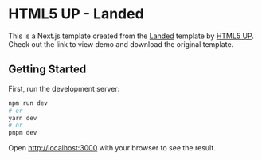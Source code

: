# HTML5 UP - Landed

This is a Next.js template created from the [Landed](https://html5up.net/landed) template by [HTML5 UP](https://html5up.net/). Check out the link to view demo and download the original template.

## Getting Started

First, run the development server:

```bash
npm run dev
# or
yarn dev
# or
pnpm dev
```

Open [http://localhost:3000](http://localhost:3000) with your browser to see the result.
